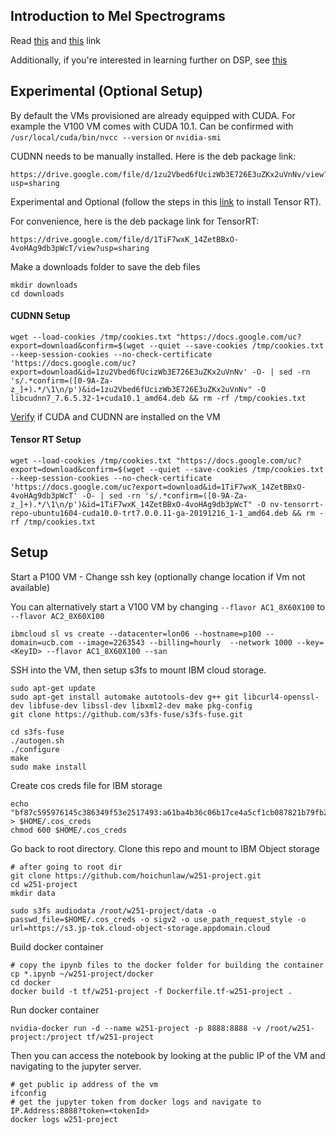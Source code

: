 ## Introduction to Mel Spectrograms

Read [this](https://medium.com/analytics-vidhya/understanding-the-mel-spectrogram-fca2afa2ce53) and [this](https://towardsdatascience.com/getting-to-know-the-mel-spectrogram-31bca3e2d9d0) link

Additionally, if you're interested in learning further on DSP, see [this](https://www.youtube.com/watch?v=NA0TwPsECUQ)

## Experimental (Optional Setup)

By default the VMs provisioned are already equipped with CUDA. For example the V100 VM comes with CUDA 10.1. Can be confirmed with `/usr/local/cuda/bin/nvcc --version` or `nvidia-smi`

CUDNN needs to be manually installed. Here is the deb package link: 
```
https://drive.google.com/file/d/1zu2Vbed6fUcizWb3E726E3uZKx2uVnNv/view?usp=sharing
```

Experimental and Optional (follow the steps in this [link](https://docs.nvidia.com/deeplearning/tensorrt/archives/tensorrt_301/tensorrt-install-guide/index.html) to install Tensor RT). 

For convenience, here is the deb package link for TensorRT: 
```
https://drive.google.com/file/d/1TiF7wxK_14ZetBBxO-4voHAg9db3pWcT/view?usp=sharing
```

Make a downloads folder to save the deb files
```
mkdir downloads
cd downloads
```

#### CUDNN Setup

```
wget --load-cookies /tmp/cookies.txt "https://docs.google.com/uc?export=download&confirm=$(wget --quiet --save-cookies /tmp/cookies.txt --keep-session-cookies --no-check-certificate 'https://docs.google.com/uc?export=download&id=1zu2Vbed6fUcizWb3E726E3uZKx2uVnNv' -O- | sed -rn 's/.*confirm=([0-9A-Za-z_]+).*/\1\n/p')&id=1zu2Vbed6fUcizWb3E726E3uZKx2uVnNv" -O libcudnn7_7.6.5.32-1+cuda10.1_amd64.deb && rm -rf /tmp/cookies.txt
```

[Verify](https://medium.com/@changrongko/nv-how-to-check-cuda-and-cudnn-version-e05aa21daf6c) if CUDA and CUDNN are installed on the VM

#### Tensor RT Setup

```
wget --load-cookies /tmp/cookies.txt "https://docs.google.com/uc?export=download&confirm=$(wget --quiet --save-cookies /tmp/cookies.txt --keep-session-cookies --no-check-certificate 'https://docs.google.com/uc?export=download&id=1TiF7wxK_14ZetBBxO-4voHAg9db3pWcT' -O- | sed -rn 's/.*confirm=([0-9A-Za-z_]+).*/\1\n/p')&id=1TiF7wxK_14ZetBBxO-4voHAg9db3pWcT" -O nv-tensorrt-repo-ubuntu1604-cuda10.0-trt7.0.0.11-ga-20191216_1-1_amd64.deb && rm -rf /tmp/cookies.txt
```

## Setup

Start a P100 VM - Change ssh key (optionally change location if Vm not available)

You can alternatively start a V100 VM by changing `--flavor AC1_8X60X100` to `--flavor AC2_8X60X100`

```
ibmcloud sl vs create --datacenter=lon06 --hostname=p100 --domain=ucb.com --image=2263543 --billing=hourly  --network 1000 --key=<KeyID> --flavor AC1_8X60X100 --san
```

SSH into the VM, then setup s3fs to mount IBM cloud storage.

```
sudo apt-get update
sudo apt-get install automake autotools-dev g++ git libcurl4-openssl-dev libfuse-dev libssl-dev libxml2-dev make pkg-config
git clone https://github.com/s3fs-fuse/s3fs-fuse.git

cd s3fs-fuse
./autogen.sh
./configure
make
sudo make install

```
Create cos creds file for IBM storage

```
echo "bf87c595976145c386349f53e2517493:a61ba4b36c06b17ce4a5cf1cb087821b79fb293c42b1e617" > $HOME/.cos_creds
chmod 600 $HOME/.cos_creds
```
Go back to root directory. Clone this repo and mount to IBM Object storage

```
# after going to root dir
git clone https://github.com/hoichunlaw/w251-project.git
cd w251-project
mkdir data

sudo s3fs audiodata /root/w251-project/data -o passwd_file=$HOME/.cos_creds -o sigv2 -o use_path_request_style -o url=https://s3.jp-tok.cloud-object-storage.appdomain.cloud
```

Build docker container

```
# copy the ipynb files to the docker folder for building the container
cp *.ipynb ~/w251-project/docker
cd docker
docker build -t tf/w251-project -f Dockerfile.tf-w251-project .
```

Run docker container

```
nvidia-docker run -d --name w251-project -p 8888:8888 -v /root/w251-project:/project tf/w251-project
```

Then you can access the notebook by looking at the public IP of the VM and navigating to the jupyter server.
```
# get public ip address of the vm
ifconfig
# get the jupyter token from docker logs and navigate to IP.Address:8888?token=<tokenId>
docker logs w251-project
```

